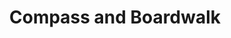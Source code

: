 ---
pid: PT118
title: Compass and Boardwalk
location_transcription: Penntreaty Park
zipcode: '19123'
outside_phl: 
neighborhood: Northern Liberties,Loft District
age: 
age_range: 
instagram: 
image_file_name: PT_118.jpg
proposal_transcription: |-
  Compass, similar within Pennslanding area would Be nice, as well as historical.
  Boardwalk/Beach front similar to Schulykill Boardwalk without boat interference from point location joint locations
topic: Unknown
topic_summary: '0'
type: Infrastructure,Space
keywords_other: 
credit: 
image_labels: 
twitter: 
facebook: 
permalink: "/monuments/pt118/"
layout: item-page
---